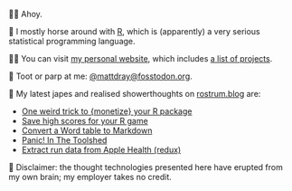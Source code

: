 🙇‍♂️ Ahoy.

🏇 I mostly horse around with [R](https://www.r-project.org/), which is (apparently) a very serious statistical programming language.

👨‍💻 You can visit [my personal website](https://www.matt-dray.com/), which includes [a list of projects](https://matt-dray.github.io/projects/).

🎺 Toot or parp at me: [@mattdray@fosstodon.org](https://fosstodon.org/@mattdray).

📝 My latest japes and realised showerthoughts on [rostrum.blog](https://www.rostrum.blog/) are:

<!-- BLOG-POST-LIST:START -->
- [One weird trick to {monetize} your R package](https://www.rostrum.blog/2023/08/01/monetize/)
- [Save high scores for your R game](https://www.rostrum.blog/2023/07/15/hiscore/)
- [Convert a Word table to Markdown](https://www.rostrum.blog/2023/06/21/wordup-tables/)
- [Panic! In The Toolshed](https://www.rostrum.blog/2023/06/13/panic-in-the-toolshed/)
- [Extract run data from Apple Health &lpar;redux&rpar;](https://www.rostrum.blog/2023/06/11/apple-health-redux/)
<!-- BLOG-POST-LIST:END -->

🧠 Disclaimer: the thought technologies presented here have erupted from my own brain; my employer takes no credit.
